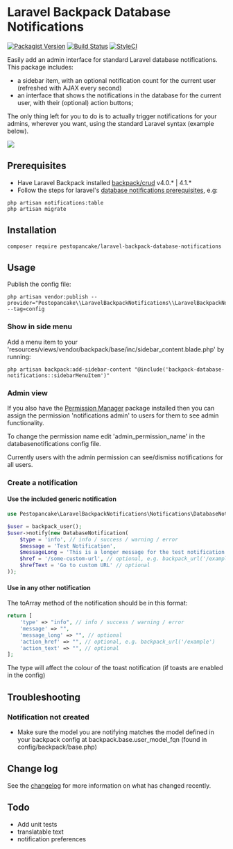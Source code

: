 # Laravel Backpack Database Notifications

[![Packagist Version](https://img.shields.io/packagist/v/pestopancake/laravel-backpack-database-notifications)](https://packagist.org/packages/pestopancake/laravel-backpack-database-notifications) [![Build Status](https://app.travis-ci.com/pestopancake/laravel-backpack-database-notifications.svg?branch=main)](https://app.travis-ci.com/pestopancake/laravel-backpack-database-notifications) [![StyleCI](https://github.styleci.io/repos/333218543/shield?branch=main)](https://github.styleci.io/repos/333218543?branch=main)

Easily add an admin interface for standard Laravel database notifications. This package includes:
- a sidebar item, with an optional notification count for the current user (refreshed with AJAX every second)
- an interface that shows the notifications in the database for the current user, with their (optional) action buttons;

The only thing left for you to do is to actually trigger notifications for your admins, wherever you want, using the standard Laravel syntax (example below).

![](https://raw.githubusercontent.com/pestopancake/laravel-backpack-database-notifications/main/preview.gif) 

## Prerequisites

 - Have Laravel Backpack installed [backpack/crud](https://github.com/Laravel-Backpack/CRUD) v4.0.* | 4.1.*
 - Follow the steps for laravel's [database notifications prerequisites](https://laravel.com/docs/8.x/notifications#database-notifications), e.g: 

<!-- x -->

    php artisan notifications:table
    php artisan migrate

## Installation

    composer require pestopancake/laravel-backpack-database-notifications

## Usage

Publish the config file:

    php artisan vendor:publish --provider="Pestopancake\\LaravelBackpackNotifications\\LaravelBackpackNotificationsServiceProvider" --tag=config

### Show in side menu

Add a menu item to your 'resources/views/vendor/backpack/base/inc/sidebar_content.blade.php' by running:

    php artisan backpack:add-sidebar-content "@include('backpack-database-notifications::sidebarMenuItem')"

### Admin view

If you also have the [Permission Manager](https://github.com/Laravel-Backpack/PermissionManager) package installed then you can assign the permission 'notifications admin' to users for them to see admin functionality.

To change the permission name edit 'admin_permission_name' in the databasenotifications config file.

Currently users with the admin permission can see/dismiss notifications for all users.

### Create a notification

#### Use the included generic notification

```php
use Pestopancake\LaravelBackpackNotifications\Notifications\DatabaseNotification;

$user = backpack_user();
$user->notify(new DatabaseNotification(
    $type = 'info', // info / success / warning / error
    $message = 'Test Notification',
    $messageLong = 'This is a longer message for the test notification '.rand(1, 99999), // optional
    $href = '/some-custom-url', // optional, e.g. backpack_url('/example')
    $hrefText = 'Go to custom URL' // optional
));
```

#### Use in any other notification

The toArray method of the notification should be in this format:

```php
return [
    'type' => "info", // info / success / warning / error
    'message' => "",
    'message_long' => "", // optional
    'action_href' => "", // optional, e.g. backpack_url('/example')
    'action_text' => "", // optional
];
```

The type will affect the colour of the toast notification (if toasts are enabled in the config)

## Troubleshooting

### Notification not created

 - Make sure the model you are notifying matches the model defined in your backpack config at backpack.base.user_model_fqn (found in config/backpack/base.php)

## Change log

See the [changelog](/pestopancake/laravel-backpack-database-notifications/blob/main/changelog.md) for more information on what has changed recently.


## Todo

 - Add unit tests
 - translatable text
 - notification preferences
